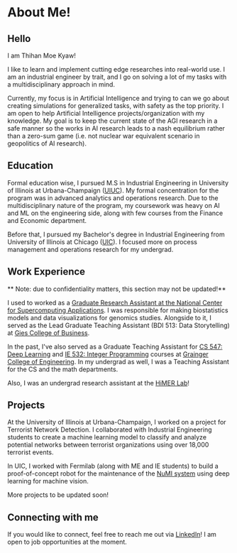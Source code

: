 # About Me!


## Hello

I am Thihan Moe Kyaw!

I like to learn and implement cutting edge researches into real-world use. I am an industrial engineer by trait, and I go on solving a lot of my tasks with a multidisciplinary approach in mind.

Currently, my focus is in Artificial Intelligence and trying to can we go about creating simulations for generalized tasks, with safety as the top priority. I am open to help Artificial Intelligence projects/organization with my knowledge. My goal is to keep the current state of the AGI research in a safe manner so the works in AI research leads to a nash equilibrium rather than a zero-sum game (i.e. not nuclear war equivalent scenario in geopolitics of AI research).

## Education

Formal education wise, I pursued M.S in Industrial Engineering in University of Illinois at Urbana-Champaign ([UIUC](https://illinois.edu)). My formal concentration for the program was in advanced analytics and operations research. Due to the multidisciplinary nature of the program, my coursework was heavy on AI and ML on the engineering side, along with few courses from the Finance and Economic department.

Before that, I pursued my Bachelor's degree in Industrial Engineering from University of Illinois at Chicago ([UIC](https://www.uic.edu/)). I focused more on process management and operations research for my undergrad.

## Work Experience

** Note: due to confidentiality matters, this section may not be updated!**

I used to worked as a [Graduate Research Assistant at the National Center for Supercomputing Applications](https://www.ncsa.illinois.edu/). I was responsible for making biostatistics models and data visualizations for genomics studies. Alongside to it, I served as the Lead Graduate Teaching Assistant (BDI 513: Data Storytelling) at [Gies College of Business](https://giesbusiness.illinois.edu/).

In the past, I've also served as a Graduate Teaching Assistant for [CS 547: Deep Learning](https://publish.illinois.edu/r-sowers/ie534-cs-547-fall-2022/) and [IE 532: Integer Programming](https://ise.illinois.edu/undergraduate/courses/ie511) courses at [Grainger College of Engineering](https://grainger.illinois.edu/). In my undergrad as well, I was a Teaching Assistant for the CS and the math departments.

Also, I was an undergrad research assistant at the [HiMER Lab](https://himer.lab.asu.edu/)!

## Projects

At the University of Illinois at Urbana-Champaign, I worked on a project for Terrorist Network Detection. I collaborated with Industrial Engineering students to create a machine learning model to classify and analyze potential networks between terrorist organizations using over 18,000 terrorist events.

In UIC, I worked with Fermilab (along with ME and IE students) to build a proof-of-concept robot for the maintenance of the [NuMI system](https://en.wikipedia.org/wiki/NuMI) using deep learning for machine vision.

More projects to be updated soon!

## Connecting with me

If you would like to connect, feel free to reach me out via [LinkedIn](https://www.linkedin.com/in/thihanmoekyaw)! I am open to job opportunities at the moment.
